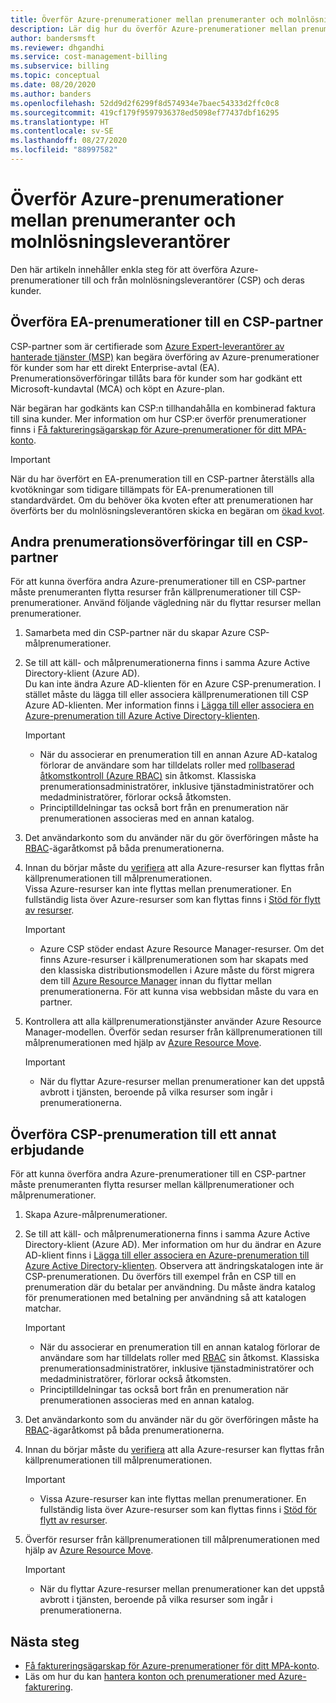 ```yaml
---
title: Överför Azure-prenumerationer mellan prenumeranter och molnlösningsleverantörer
description: Lär dig hur du överför Azure-prenumerationer mellan prenumeranter och molnlösningsleverantörer.
author: bandersmsft
ms.reviewer: dhgandhi
ms.service: cost-management-billing
ms.subservice: billing
ms.topic: conceptual
ms.date: 08/20/2020
ms.author: banders
ms.openlocfilehash: 52dd9d2f6299f8d574934e7baec54333d2ffc0c8
ms.sourcegitcommit: 419cf179f9597936378ed5098ef77437dbf16295
ms.translationtype: HT
ms.contentlocale: sv-SE
ms.lasthandoff: 08/27/2020
ms.locfileid: "88997582"
---
```

# <a name="transfer-azure-subscriptions-between-subscribers-and-csps"></a>Överför Azure-prenumerationer mellan prenumeranter och molnlösningsleverantörer

Den här artikeln innehåller enkla steg för att överföra Azure-prenumerationer till och från molnlösningsleverantörer (CSP) och deras kunder.

## <a name="transfer-ea-subscriptions-to-a-csp-partner"></a>Överföra EA-prenumerationer till en CSP-partner

CSP-partner som är certifierade som [Azure Expert-leverantörer av hanterade tjänster (MSP)](https://partner.microsoft.com/membership/azure-expert-msp) kan begära överföring av Azure-prenumerationer för kunder som har ett direkt Enterprise-avtal (EA). Prenumerationsöverföringar tillåts bara för kunder som har godkänt ett Microsoft-kundavtal (MCA) och köpt en Azure-plan.

När begäran har godkänts kan CSP:n tillhandahålla en kombinerad faktura till sina kunder. Mer information om hur CSP:er överför prenumerationer finns i [Få faktureringsägarskap för Azure-prenumerationer för ditt MPA-konto](mpa-request-ownership.md).

>[!IMPORTANT]
> När du har överfört en EA-prenumeration till en CSP-partner återställs alla kvotökningar som tidigare tillämpats för EA-prenumerationen till standardvärdet. Om du behöver öka kvoten efter att prenumerationen har överförts ber du molnlösningsleverantören skicka en begäran om [ökad kvot](https://docs.microsoft.com/azure/azure-portal/supportability/regional-quota-requests). 

## <a name="other-subscription-transfers-to-a-csp-partner"></a>Andra prenumerationsöverföringar till en CSP-partner

För att kunna överföra andra Azure-prenumerationer till en CSP-partner måste prenumeranten flytta resurser från källprenumerationer till CSP-prenumerationer. Använd följande vägledning när du flyttar resurser mellan prenumerationer.

1. Samarbeta med din CSP-partner när du skapar Azure CSP-målprenumerationer.
1. Se till att käll- och målprenumerationerna finns i samma Azure Active Directory-klient (Azure AD).  
    Du kan inte ändra Azure AD-klienten för en Azure CSP-prenumeration. I stället måste du lägga till eller associera källprenumerationen till CSP Azure AD-klienten. Mer information finns i [Lägga till eller associera en Azure-prenumeration till Azure Active Directory-klienten](../../active-directory/fundamentals/active-directory-how-subscriptions-associated-directory.md).
    > [!IMPORTANT]
    > - När du associerar en prenumeration till en annan Azure AD-katalog förlorar de användare som har tilldelats roller med [rollbaserad åtkomstkontroll (Azure RBAC)](../../role-based-access-control/role-assignments-portal.md) sin åtkomst. Klassiska prenumerationsadministratörer, inklusive tjänstadministratörer och medadministratörer, förlorar också åtkomsten.
    > - Principtilldelningar tas också bort från en prenumeration när prenumerationen associeras med en annan katalog.
1. Det användarkonto som du använder när du gör överföringen måste ha [RBAC](add-change-subscription-administrator.md)-ägaråtkomst på båda prenumerationerna.
1. Innan du börjar måste du [verifiera](/rest/api/resources/resources/validatemoveresources) att alla Azure-resurser kan flyttas från källprenumerationen till målprenumerationen.  
    Vissa Azure-resurser kan inte flyttas mellan prenumerationer. En fullständig lista över Azure-resurser som kan flyttas finns i [Stöd för flytt av resurser](../../azure-resource-manager/management/move-support-resources.md).
    > [!IMPORTANT]
    >  - Azure CSP stöder endast Azure Resource Manager-resurser. Om det finns Azure-resurser i källprenumerationen som har skapats med den klassiska distributionsmodellen i Azure måste du först migrera dem till [Azure Resource Manager](https://docs.microsoft.com/azure/cloud-solution-provider/migration/ea-payg-to-azure-csp/ea-open-direct-asm-to-arm) innan du flyttar mellan prenumerationerna. För att kunna visa webbsidan måste du vara en partner.

1. Kontrollera att alla källprenumerationstjänster använder Azure Resource Manager-modellen. Överför sedan resurser från källprenumerationen till målprenumerationen med hjälp av [Azure Resource Move](../../azure-resource-manager/management/move-resource-group-and-subscription.md).
    > [!IMPORTANT]
    >  - När du flyttar Azure-resurser mellan prenumerationer kan det uppstå avbrott i tjänsten, beroende på vilka resurser som ingår i prenumerationerna.

## <a name="transfer-csp-subscription-to-other-offer"></a>Överföra CSP-prenumeration till ett annat erbjudande

För att kunna överföra andra Azure-prenumerationer till en CSP-partner måste prenumeranten flytta resurser mellan källprenumerationer och målprenumerationer.

1. Skapa Azure-målprenumerationer.
1. Se till att käll- och målprenumerationerna finns i samma Azure Active Directory-klient (Azure AD). Mer information om hur du ändrar en Azure AD-klient finns i [Lägga till eller associera en Azure-prenumeration till Azure Active Directory-klienten](../../active-directory/fundamentals/active-directory-how-subscriptions-associated-directory.md).
    Observera att ändringskatalogen inte är CSP-prenumerationen. Du överförs till exempel från en CSP till en prenumeration där du betalar per användning. Du måste ändra katalog för prenumerationen med betalning per användning så att katalogen matchar.

    > [!IMPORTANT]
    >  - När du associerar en prenumeration till en annan katalog förlorar de användare som har tilldelats roller med [RBAC](../../role-based-access-control/role-assignments-portal.md) sin åtkomst. Klassiska prenumerationsadministratörer, inklusive tjänstadministratörer och medadministratörer, förlorar också åtkomsten.
    >  - Principtilldelningar tas också bort från en prenumeration när prenumerationen associeras med en annan katalog.

1. Det användarkonto som du använder när du gör överföringen måste ha [RBAC](add-change-subscription-administrator.md)-ägaråtkomst på båda prenumerationerna.
1. Innan du börjar måste du [verifiera](/rest/api/resources/resources/validatemoveresources) att alla Azure-resurser kan flyttas från källprenumerationen till målprenumerationen.
    > [!IMPORTANT]
    >  - Vissa Azure-resurser kan inte flyttas mellan prenumerationer. En fullständig lista över Azure-resurser som kan flyttas finns i [Stöd för flytt av resurser](../../azure-resource-manager/management/move-support-resources.md).

1. Överför resurser från källprenumerationen till målprenumerationen med hjälp av [Azure Resource Move](../../azure-resource-manager/management/move-resource-group-and-subscription.md).
    > [!IMPORTANT]
    >  - När du flyttar Azure-resurser mellan prenumerationer kan det uppstå avbrott i tjänsten, beroende på vilka resurser som ingår i prenumerationerna.

## <a name="next-steps"></a>Nästa steg
- [Få faktureringsägarskap för Azure-prenumerationer för ditt MPA-konto](mpa-request-ownership.md).
- Läs om hur du kan [hantera konton och prenumerationer med Azure-fakturering](../index.yml).
